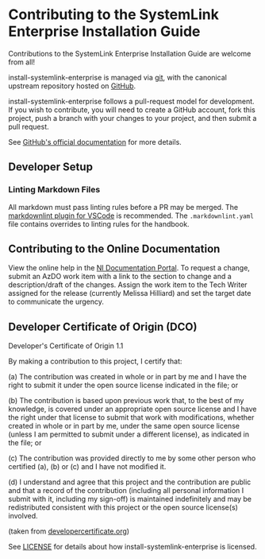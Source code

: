 # Contributing to the SystemLink Enterprise Installation Guide

Contributions to the SystemLink Enterprise Installation Guide are welcome from all!

install-systemlink-enterprise is managed via [git](https://git-scm.com), with
the canonical upstream repository hosted on
[GitHub](https://github.com/ni/install-systemlink-enterprise).

install-systemlink-enterprise follows a pull-request model for development. If
you wish to contribute, you will need to create a GitHub account, fork this
project, push a branch with your changes to your project, and then submit a
pull request.

See [GitHub's official documentation](https://help.github.com/articles/using-pull-requests/)
for more details.

## Developer Setup

### Linting Markdown Files

All markdown must pass linting rules before a PR may be merged. The [markdownlint plugin for VSCode](https://marketplace.visualstudio.com/items?itemName=DavidAnson.vscode-markdownlint) is recommended. The `.markdownlint.yaml` file contains overrides to linting rules for the handbook.

## Contributing to the Online Documentation

View the online help in the [NI Documentation Portal](https://ni-staging.zoominsoftware.io/docs/en-US/bundle/systemlink-enterprise/page/systemlink-enterprise-configuration-and-installation.html). To request a change, submit an AzDO work item with a link to the section to change and a description/draft of the changes. Assign the work item to the Tech Writer assigned for the release (currently Melissa Hilliard) and set the target date to communicate the urgency.

## Developer Certificate of Origin (DCO)

   Developer's Certificate of Origin 1.1

   By making a contribution to this project, I certify that:

   (a) The contribution was created in whole or in part by me and I
       have the right to submit it under the open source license
       indicated in the file; or

   (b) The contribution is based upon previous work that, to the best
       of my knowledge, is covered under an appropriate open source
       license and I have the right under that license to submit that
       work with modifications, whether created in whole or in part
       by me, under the same open source license (unless I am
       permitted to submit under a different license), as indicated
       in the file; or

   (c) The contribution was provided directly to me by some other
       person who certified (a), (b) or (c) and I have not modified
       it.

   (d) I understand and agree that this project and the contribution
       are public and that a record of the contribution (including all
       personal information I submit with it, including my sign-off) is
       maintained indefinitely and may be redistributed consistent with
       this project or the open source license(s) involved.

(taken from [developercertificate.org](https://developercertificate.org/))

See [LICENSE](https://github.com/ni/install-systemlink-enterprise/blob/master/LICENSE)
for details about how install-systemlink-enterprise is licensed.
